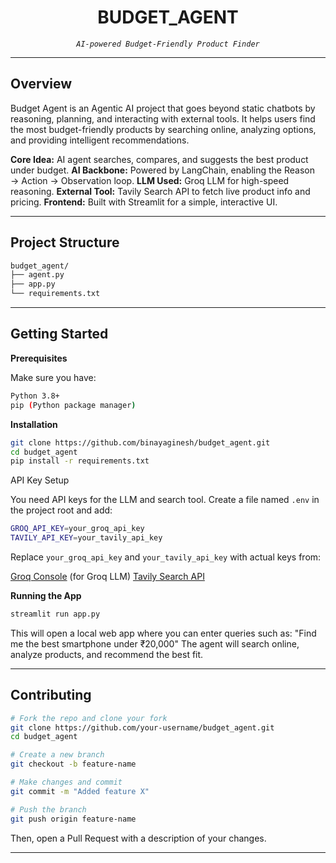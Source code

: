 <h1 align="center">BUDGET_AGENT</h1>

<p align="center">
    <em><code>AI-powered Budget-Friendly Product Finder</code></em>
</p>

---

## Overview  

<p>
Budget Agent is an Agentic AI project that goes beyond static chatbots by reasoning, planning, and interacting with external tools.  
It helps users find the most budget-friendly products by searching online, analyzing options, and providing intelligent recommendations.
</p>

<p>
<b>Core Idea:</b> AI agent searches, compares, and suggests the best product under budget.  
<b>AI Backbone:</b> Powered by LangChain, enabling the Reason → Action → Observation loop.  
<b>LLM Used:</b> Groq LLM for high-speed reasoning.  
<b>External Tool:</b> Tavily Search API to fetch live product info and pricing.  
<b>Frontend:</b> Built with Streamlit for a simple, interactive UI.  
</p>

---

## Project Structure  

```sh
budget_agent/
├── agent.py           
├── app.py             
└── requirements.txt   
````

---

## Getting Started

<p><b>Prerequisites</b></p>
<p>Make sure you have:</p>

```sh
Python 3.8+
pip (Python package manager)
```

<p><b>Installation</b></p>

```sh
git clone https://github.com/binayaginesh/budget_agent.git
cd budget_agent
pip install -r requirements.txt
```

API Key Setup
<p> You need API keys for the LLM and search tool. Create a file named <code>.env</code> in the project root and add: </p>

```sh
GROQ_API_KEY=your_groq_api_key
TAVILY_API_KEY=your_tavily_api_key
```

<p> Replace <code>your_groq_api_key</code> and <code>your_tavily_api_key</code> with actual keys from: </p>
<a href="https://console.groq.com" target="_blank">Groq Console</a> (for Groq LLM)
<a href="https://tavily.com" target="_blank">Tavily Search API</a>

<p><b>Running the App</b></p>

```sh
streamlit run app.py
```

<p>
This will open a local web app where you can enter queries such as:  
"Find me the best smartphone under ₹20,000"  
The agent will search online, analyze products, and recommend the best fit.
</p>

---

## Contributing

```sh
# Fork the repo and clone your fork
git clone https://github.com/your-username/budget_agent.git
cd budget_agent

# Create a new branch
git checkout -b feature-name

# Make changes and commit
git commit -m "Added feature X"

# Push the branch
git push origin feature-name
```

<p>
Then, open a Pull Request with a description of your changes.
</p>

---
